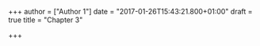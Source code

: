 +++
author = ["Author 1"]
date = "2017-01-26T15:43:21.800+01:00"
draft = true
title = "Chapter 3"

+++
